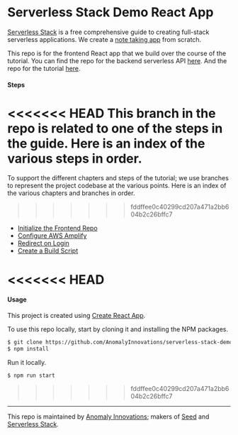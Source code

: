 # Serverless Stack Demo React App

[Serverless Stack](http://serverless-stack.com) is a free comprehensive guide to creating full-stack serverless applications. We create a [note taking app](http://demo2.serverless-stack.com) from scratch.

This repo is for the frontend React app that we build over the course of the tutorial. You can find the repo for the backend serverless API [here](https://github.com/AnomalyInnovations/serverless-stack-demo-api). And the repo for the tutorial [here](https://github.com/AnomalyInnovations/serverless-stack-com).

#### Steps

<<<<<<< HEAD
This branch in the repo is related to one of the steps in the guide. Here is an index of the various steps in order.
=======
To support the different chapters and steps of the tutorial; we use branches to represent the project codebase at the various points. Here is an index of the various chapters and branches in order.
>>>>>>> fddffee0c40299cd207a471a2bb604b2c26bffc7

- [Initialize the Frontend Repo](../../tree/initialize-the-frontend-repo)
- [Configure AWS Amplify](../../tree/configure-aws-amplify)
- [Redirect on Login](../../tree/redirect-on-login)
- [Create a Build Script](../../tree/create-a-build-script)

<<<<<<< HEAD
=======
#### Usage

This project is created using [Create React App](https://github.com/facebookincubator/create-react-app).

To use this repo locally, start by cloning it and installing the NPM packages.

``` bash
$ git clone https://github.com/AnomalyInnovations/serverless-stack-demo-client
$ npm install
```

Run it locally.

``` bash
$ npm run start
```

>>>>>>> fddffee0c40299cd207a471a2bb604b2c26bffc7
---

This repo is maintained by [Anomaly Innovations](https://anoma.ly); makers of [Seed](https://seed.run) and [Serverless Stack](https://serverless-stack.com).

[Email]: mailto:contact@anoma.ly
